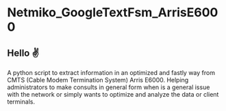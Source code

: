 # Netmiko_GoogleTextFsm_ArrisE6000  
## Hello :v:
A python script to extract information in an optimized and fastly way from CMTS (Cable Modem Termination System) Arris E6000. Helping administrators to make consults in general form when is a general issue with the network or simply wants to optimize and analyze the data or client terminals.
